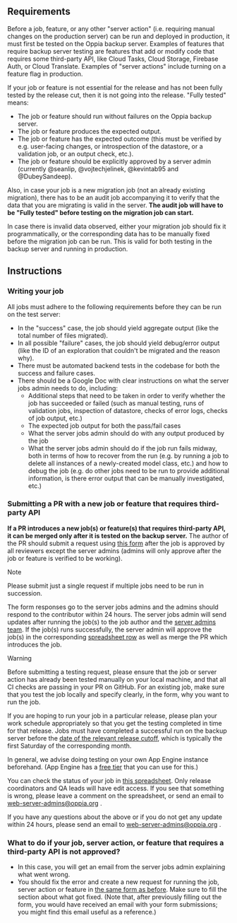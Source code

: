 ## Requirements

Before a job, feature, or any other "server action" (i.e. requiring manual changes on the production server) can be run and deployed in production, it must first be tested on the Oppia backup server. Examples of features that require backup server testing are features that add or modify code that requires some third-party API, like Cloud Tasks, Cloud Storage, Firebase Auth, or Cloud Translate. Examples of "server actions" include turning on a feature flag in production.

If your job or feature is not essential for the release and has not been fully tested by the release cut, then it is not going into the release. "Fully tested" means:
- The job or feature should run without failures on the Oppia backup server.
- The job or feature produces the expected output.
- The job or feature has the expected outcome (this must be verified by e.g. user-facing changes, or introspection of the datastore, or a validation job, or an output check, etc.).
- The job or feature should be explicitly approved by a server admin (currently @seanlip,  @vojtechjelinek, @kevintab95 and @DubeySandeep).

Also, in case your job is a new migration job (not an already existing migration), there has to be an audit job accompanying it to verify that the data that you are migrating is valid in the server. **The audit job will have to be "Fully tested" before testing on the migration job can start.**

In case there is invalid data observed, either your migration job should fix it programmatically, or the corresponding data has to be manually fixed before the migration job can be run. This is valid for both testing in the backup server and running in production.

## Instructions

### Writing your job

All jobs must adhere to the following requirements before they can be run on the test server:
- In the "success" case, the job should yield aggregate output (like the total number of files migrated).
- In all possible "failure" cases, the job should yield debug/error output (like the ID of an exploration that couldn't be migrated and the reason why).
- There must be automated backend tests in the codebase for both the success and failure cases.
- There should be a Google Doc with clear instructions on what the server jobs admin needs to do, including:
  - Additional steps that need to be taken in order to verify whether the job has succeeded or failed (such as manual testing, runs of validation jobs, inspection of datastore, checks of error logs, checks of job output, etc.)
  - The expected job output for both the pass/fail cases
  - What the server jobs admin should do with any output produced by the job
  - What the server jobs admin should do if the job run fails midway, both in terms of how to recover from the run (e.g. by running a job to delete all instances of a newly-created model class, etc.) and how to debug the job (e.g. do other jobs need to be run to provide additional information, is there error output that can be manually investigated, etc.)

### Submitting a PR with a new job or feature that requires third-party API

**If a PR introduces a new job(s) or feature(s) that requires third-party API, it can be merged only after it is tested on the backup server.** The author of the PR should submit a request using [this form](https://goo.gl/forms/XIj00RJ2h5L55XzU2) after the job is approved by all reviewers except the server admins (admins will only approve after the job or feature is verified to be working).
> [!NOTE]
> Please submit just a single request if multiple jobs need to be run in succession.

The form responses go to the server jobs admins and the admins should respond to the contributor within 24 hours. The server jobs admin will send updates after running the job(s) to the job author and the [server admins team](web-server-admins@oppia.org). If the job(s) runs successfully, the server admin will approve the job(s) in the corresponding [spreadsheet row](https://docs.google.com/spreadsheets/d/1Wegd0rZhVOm3Q3VCIw0xMbLC7IWtRyrEahiPn61Fhoo/edit#gid=948463314&range=S:S) as well as merge the PR which introduces the job.

> [!WARNING]
> Before submitting a testing request, please ensure that the job or server action has already been tested manually on your local machine, and that all CI checks are passing in your PR on GitHub. For an existing job, make sure that you test the job locally and specify clearly, in the form, why you want to run the job.

If you are hoping to run your job in a particular release, please plan your work schedule appropriately so that you get the testing completed in time for that release. Jobs must have completed a successful run on the backup server before the [date of the relevant release cutoff](https://github.com/oppia/oppia/wiki/Release-Schedule), which is typically the first Saturday of the corresponding month.

In general, we advise doing testing on your own App Engine instance beforehand. (App Engine has a [free tier](https://cloud.google.com/free/docs/always-free-usage-limits#gae_name) that you can use for this.)

You can check the status of your job in [this spreadsheet](https://docs.google.com/spreadsheets/d/1Wegd0rZhVOm3Q3VCIw0xMbLC7IWtRyrEahiPn61Fhoo/edit). Only release coordinators and QA leads will have edit access. If you see that something is wrong, please leave a comment on the spreadsheet, or send an email to web-server-admins@oppia.org .

If you have any questions about the above or if you do not get any update within 24 hours, please send an email to web-server-admins@oppia.org .

### What to do if your job, server action, or feature that requires a third-party API is not approved?

* In this case, you will get an email from the server jobs admin explaining what went wrong.
* You should fix the error and create a new request for running the job, server action or feature in [the same form as before](https://goo.gl/forms/XIj00RJ2h5L55XzU2). Make sure to fill the section about what got fixed. (Note that, after previously filling out the form, you would have received an email with your form submissions; you might find this email useful as a reference.)
